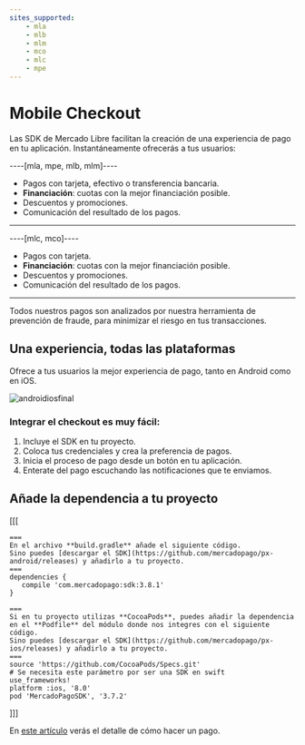 ```yaml
---
sites_supported:
    - mla
    - mlb
    - mlm
    - mco
    - mlc
    - mpe
---
```

# Mobile Checkout

Las SDK de Mercado Libre facilitan la creación de una experiencia de pago en tu aplicación. Instantáneamente ofrecerás a tus usuarios:

----[mla, mpe, mlb, mlm]----
- Pagos con tarjeta, efectivo o transferencia bancaria.
- **Financiación**: cuotas con la mejor financiación posible.
- Descuentos y promociones.
- Comunicación del resultado de los pagos.
------------
----[mlc, mco]----
- Pagos con tarjeta.
- **Financiación**: cuotas con la mejor financiación posible.
- Descuentos y promociones.
- Comunicación del resultado de los pagos.
------------

Todos nuestros pagos son analizados por nuestra herramienta de prevención de fraude, para minimizar el riesgo en tus transacciones.


## Una experiencia, todas las plataformas

Ofrece a tus usuarios la mejor experiencia de pago, tanto en Android como en iOS.

![androidiosfinal](/images/mobile-sdk-flow.png)

### Integrar el checkout es muy fácil:

1. Incluye el SDK en tu proyecto.
2. Coloca tus credenciales y crea la preferencia de pagos.
3. Inicia el proceso de pago desde un botón en tu aplicación.
4. Enterate del pago escuchando las notificaciones que te enviamos.


## Añade la dependencia a tu proyecto
[[[
```android
===
En el archivo **build.gradle** añade el siguiente código.
Sino puedes [descargar el SDK](https://github.com/mercadopago/px-android/releases) y añadirlo a tu proyecto.
===
dependencies {
   compile 'com.mercadopago:sdk:3.8.1'
}
```
```ios
===
Si en tu proyecto utilizas **CocoaPods**, puedes añadir la dependencia en el **Podfile** del módulo donde nos integres con el siguiente código.
Sino puedes [descargar el SDK](https://github.com/mercadopago/px-ios/releases) y añadirlo a tu proyecto.
===
source 'https://github.com/CocoaPods/Specs.git'
# Se necesita este parámetro por ser una SDK en swift
use_frameworks!
platform :ios, '8.0'
pod 'MercadoPagoSDK', '3.7.2'
```
]]]

En [este artículo](https://www.mercadopago[FAKER][URL][DOMAIN]/developers/es/guides/online-payments/mobile-checkout/v3/receive-payments) verás el detalle de cómo hacer un pago.

